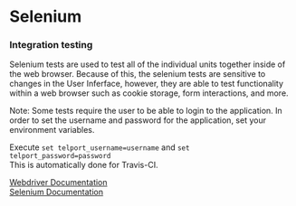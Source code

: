 # Selenium

### Integration testing

Selenium tests are used to test all of the individual units together inside of the web browser.
Because of this, the selenium tests are sensitive to changes in the User Inferface, however, they are able to
test functionality within a web browser such as cookie storage, form interactions, and more.

Note: Some tests require the user to be able to login to the application. In order to set the username and password
for the application, set your environment variables.

Execute `set telport_username=username` and `set telport_password=password`<br/>
This is automatically done for Travis-CI.

[Webdriver Documentation](https://w3c.github.io/webdriver/)<br/>
[Selenium Documentation](https://www.seleniumhq.org/docs/) 
